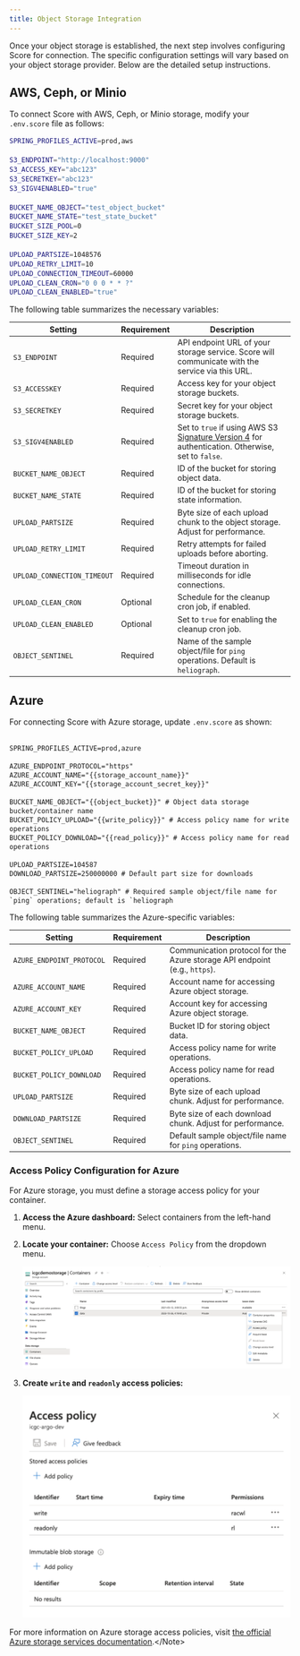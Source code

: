 ```yaml
---
title: Object Storage Integration
---
```


Once your object storage is established, the next step involves configuring Score for connection. The specific configuration settings will vary based on your object storage provider. Below are the detailed setup instructions.

## AWS, Ceph, or Minio

To connect Score with AWS, Ceph, or Minio storage, modify your `.env.score` file as follows:

```bash
SPRING_PROFILES_ACTIVE=prod,aws

S3_ENDPOINT="http://localhost:9000"
S3_ACCESS_KEY="abc123"
S3_SECRETKEY="abc123"
S3_SIGV4ENABLED="true"

BUCKET_NAME_OBJECT="test_object_bucket"
BUCKET_NAME_STATE="test_state_bucket"
BUCKET_SIZE_POOL=0
BUCKET_SIZE_KEY=2

UPLOAD_PARTSIZE=1048576
UPLOAD_RETRY_LIMIT=10
UPLOAD_CONNECTION_TIMEOUT=60000
UPLOAD_CLEAN_CRON="0 0 0 * * ?"
UPLOAD_CLEAN_ENABLED="true"
```

The following table summarizes the necessary variables:

| Setting               | Requirement | Description |
|-----------------------|-------------|-------------|
| `S3_ENDPOINT`         | Required    | API endpoint URL of your storage service. Score will communicate with the service via this URL. |
| `S3_ACCESSKEY`        | Required    | Access key for your object storage buckets. |
| `S3_SECRETKEY`        | Required    | Secret key for your object storage buckets. |
| `S3_SIGV4ENABLED`     | Required    | Set to `true` if using AWS S3 [Signature Version 4](https://docs.aws.amazon.com/general/latest/gr/signature-version-4.html) for authentication. Otherwise, set to `false`. |
| `BUCKET_NAME_OBJECT`  | Required    | ID of the bucket for storing object data. |
| `BUCKET_NAME_STATE`   | Required    | ID of the bucket for storing state information.  |
| `UPLOAD_PARTSIZE`     | Required    | Byte size of each upload chunk to the object storage. Adjust for performance. |
| `UPLOAD_RETRY_LIMIT`  | Required    | Retry attempts for failed uploads before aborting. |
| `UPLOAD_CONNECTION_TIMEOUT` | Required | Timeout duration in milliseconds for idle connections. |
| `UPLOAD_CLEAN_CRON`   | Optional    | Schedule for the cleanup cron job, if enabled. |
| `UPLOAD_CLEAN_ENABLED`| Optional    | Set to `true` for enabling the cleanup cron job. |
| `OBJECT_SENTINEL`     | Required    | Name of the sample object/file for `ping` operations. Default is `heliograph`. |

## Azure

For connecting Score with Azure storage, update `.env.score` as shown:

```shell

SPRING_PROFILES_ACTIVE=prod,azure

AZURE_ENDPOINT_PROTOCOL="https"
AZURE_ACCOUNT_NAME="{{storage_account_name}}"
AZURE_ACCOUNT_KEY="{{storage_account_secret_key}}"

BUCKET_NAME_OBJECT="{{object_bucket}}" # Object data storage bucket/container name
BUCKET_POLICY_UPLOAD="{{write_policy}}" # Access policy name for write operations
BUCKET_POLICY_DOWNLOAD="{{read_policy}}" # Access policy name for read operations

UPLOAD_PARTSIZE=104587
DOWNLOAD_PARTSIZE=250000000 # Default part size for downloads

OBJECT_SENTINEL="heliograph" # Required sample object/file name for `ping` operations; default is `heliograph
```

The following table summarizes the Azure-specific variables:

| Setting                  | Requirement | Description |
|--------------------------|-------------|-------------|
| `AZURE_ENDPOINT_PROTOCOL`| Required    | Communication protocol for the Azure storage API endpoint (e.g., `https`). |
| `AZURE_ACCOUNT_NAME`     | Required    | Account name for accessing Azure object storage. |
| `AZURE_ACCOUNT_KEY`      | Required    | Account key for accessing Azure object storage. |
| `BUCKET_NAME_OBJECT`     | Required    | Bucket ID for storing object data. |
| `BUCKET_POLICY_UPLOAD`   | Required    | Access policy name for write operations. |
| `BUCKET_POLICY_DOWNLOAD` | Required    | Access policy name for read operations. |
| `UPLOAD_PARTSIZE`        | Required    | Byte size of each upload chunk. Adjust for performance. |
| `DOWNLOAD_PARTSIZE`      | Required    | Byte size of each download chunk. Adjust for performance. |
| `OBJECT_SENTINEL`        | Required    | Default sample object/file name for `ping` operations. |

### Access Policy Configuration for Azure

For Azure storage, you must define a storage access policy for your container.

1. **Access the Azure dashboard:** Select containers from the left-hand menu.
2. **Locate your container:** Choose `Access Policy` from the dropdown menu.

   ![azure-dash](../../assets/azure-dash.png)

3. **Create `write` and `readonly` access policies:**

   ![azure-policies](../../assets/azure-policies.png)

<Note title="Azure storage access policies">For more information on Azure storage access policies, visit [the official Azure storage services documentation](https://learn.microsoft.com/en-us/rest/api/storageservices/define-stored-access-policy#create-or-modify-a-stored-access-policy").</Note>
